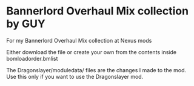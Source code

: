 # Bannerlord Overhaul Mix collection by GUY
For my Bannerlord Overhaul Mix collection at Nexus mods

Either download the file or create your own from the contents inside bomloadorder.bmlist

The Dragonslayer/moduledata/ files are the changes I made to the mod. Use this only if you want to use the Dragonslayer mod.

